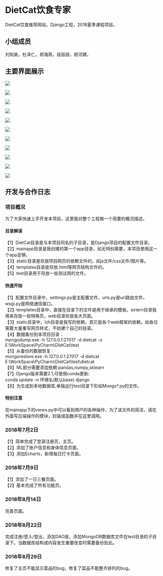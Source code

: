 # DietCat饮食专家
DietCat饮食推荐网站，Django工程，2018夏季课程项目。
## 小组成员
刘知昊，杜泽仁，郑海燕，段丽丽，顾河建。
## 主要界面展示
![](https://i.imgur.com/l9Hb1k5.jpg)

![](https://i.imgur.com/UP6Invh.jpg)

![](https://i.imgur.com/sRmOaFz.jpg)

![](https://i.imgur.com/QgHLlkT.jpg)

![](https://i.imgur.com/5Hcpflf.jpg)

![](https://i.imgur.com/o0SJUD8.jpg)

![](https://i.imgur.com/Fht3a0L.jpg)

![](https://i.imgur.com/nLwWrDq.jpg)

![](https://i.imgur.com/RIjt30f.jpg)

![](https://i.imgur.com/AzuWHxQ.jpg)

![](https://i.imgur.com/0YZb4Gh.jpg)
## 开发与合作日志
### 项目概况
为了大家快速上手开发本项目，这里我对整个工程做一个简要的概况描述。
#### 目录解读
【1】DietCat目录是与本项目同名的子目录，是Django项目的配置文件目录。
<br>
【2】mainapp目录是我创建的第一个app目录，如无特别需要，本项目使用这一个app足够。
<br>
【3】static目录是存放项目网页的依赖文件的，如js文件/css文件/图片等。
<br>
【4】templates目录是存放.html等网页结构文件的。
<br>
【5】test目录用于存放一些测试用的文件。
#### 快速开始
【1】配置文件目录中，settings.py是主配置文件，urls.py是url路由文件，wsgi.py是网络通信接口。
<br>
【2】templates目录中，直接在目录下的文件是用于继承的模板，extern目录我用来存放一些特殊页，web目录存放各大页面。
<br>
【3】static目录中，lzh目录是我写的依赖，其它是各个web框架的依赖。如各位需要大量重写网页样式，不妨建个自己的目录。
<br>
【4】数据备份到本项目目录：
<br>
mongodump.exe -h 127.0.0.1:27017 -d dietcat -o E:\WorkSpace\PyCharm\DietCat\test
<br>
【5】从备份的数据恢复：
<br>
mongorestore.exe -h 127.0.0.1:27017 -d dietcat E:\WorkSpace\PyCharm\DietCat\test\dietcat
<br>
【6】ML部分需要添加依赖:pandas,numpy,sklearn
<br>
【7】Django版本需要2.1,可使用conda更新:
<br>
conda update -n 环境名(默认base) django
<br>
【8】为生成到本地数据库,单独运行test目录下形如Mongo*.py的文件。
#### 特别注意
在mainapp下的views.py中可以看到用户的各种操作，为了该文件的简洁，请在外面写后端操作的模块，封装成函数并在这里调用。
### 2018年7月2日
【1】简单完成了登录注册页，主页。
<br>
【2】添加了账户信息和身体信息页面。
<br>
【3】添加Echarts，新增每日打卡页面。
### 2018年7月9日
【1】添加了一日三餐页面。
<br>
【2】基本完成了所有功能页。
### 2018年8月14日
完善页面。
### 2018年8月22日
完成注册/登入/登出，添加DAO层，添加MongoDB数据库文件在test目录的子目录下。当数据库结构或内容发生重要改变时需要备份到此。
### 2018年8月29日
修复了主页不能显示菜品的bug，修复了菜品不能整齐排列的bug。
